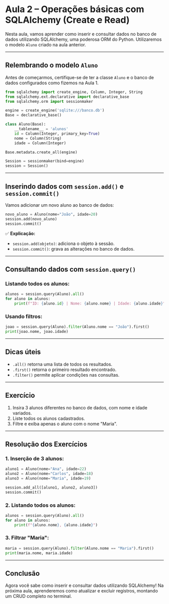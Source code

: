 # Aula 2 – Operações básicas com SQLAlchemy (Create e Read)

Nesta aula, vamos aprender como inserir e consultar dados no banco de dados utilizando SQLAlchemy, uma poderosa ORM do Python. Utilizaremos o modelo `Aluno` criado na aula anterior.

---

## Relembrando o modelo `Aluno`

Antes de começarmos, certifique-se de ter a classe `Aluno` e o banco de dados configurados como fizemos na Aula 1.

```python
from sqlalchemy import create_engine, Column, Integer, String
from sqlalchemy.ext.declarative import declarative_base
from sqlalchemy.orm import sessionmaker

engine = create_engine('sqlite:///banco.db')
Base = declarative_base()

class Aluno(Base):
    __tablename__ = 'alunos'
    id = Column(Integer, primary_key=True)
    nome = Column(String)
    idade = Column(Integer)

Base.metadata.create_all(engine)

Session = sessionmaker(bind=engine)
session = Session()
```

---

## Inserindo dados com `session.add()` e `session.commit()`

Vamos adicionar um novo aluno ao banco de dados:

```python
novo_aluno = Aluno(nome="João", idade=20)
session.add(novo_aluno)
session.commit()
```

✅ **Explicação:**
- `session.add(objeto)`: adiciona o objeto à sessão.
- `session.commit()`: grava as alterações no banco de dados.

---

## Consultando dados com `session.query()`

### Listando todos os alunos:

```python
alunos = session.query(Aluno).all()
for aluno in alunos:
    print(f"ID: {aluno.id} | Nome: {aluno.nome} | Idade: {aluno.idade}")
```

### Usando filtros:

```python
joao = session.query(Aluno).filter(Aluno.nome == "João").first()
print(joao.nome, joao.idade)
```

---

## Dicas úteis

- `.all()` retorna uma lista de todos os resultados.
- `.first()` retorna o primeiro resultado encontrado.
- `.filter()` permite aplicar condições nas consultas.

---

## Exercício

1. Insira 3 alunos diferentes no banco de dados, com nome e idade variados.
2. Liste todos os alunos cadastrados.
3. Filtre e exiba apenas o aluno com o nome "Maria".

---

## Resolução dos Exercícios

### 1. Inserção de 3 alunos:

```python
aluno1 = Aluno(nome="Ana", idade=22)
aluno2 = Aluno(nome="Carlos", idade=18)
aluno3 = Aluno(nome="Maria", idade=19)

session.add_all([aluno1, aluno2, aluno3])
session.commit()
```

### 2. Listando todos os alunos:

```python
alunos = session.query(Aluno).all()
for aluno in alunos:
    print(f"{aluno.nome}, {aluno.idade}")
```

### 3. Filtrar "Maria":

```python
maria = session.query(Aluno).filter(Aluno.nome == "Maria").first()
print(maria.nome, maria.idade)
```

---

## Conclusão

Agora você sabe como inserir e consultar dados utilizando SQLAlchemy! Na próxima aula, aprenderemos como atualizar e excluir registros, montando um CRUD completo no terminal.
